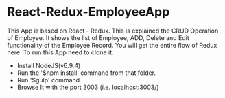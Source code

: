 # React-Redux-EmployeeApp

This App is based on React - Redux. 
This is explained the CRUD Operation of Employee.
It shows the list of Employee, ADD, Delete and Edit functionality of the Employee Record.
You will get the entire flow of Redux here.
To run this App need to clone it.
- Install NodeJS(v6.9.4)
- Run the '$npm install' command from that folder.
- Run '$gulp' command 
- Browse It with the port 3003 (i.e. localhost:3003/)

